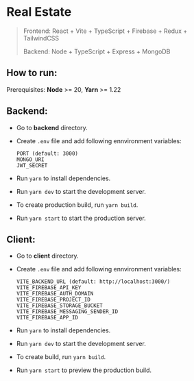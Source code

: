 # Real Estate

> Frontend: React + Vite + TypeScript + Firebase + Redux + TailwindCSS
> 
> Backend: Node + TypeScript + Express + MongoDB

## How to run:

Prerequisites: **Node** >= 20, **Yarn** >= 1.22

## Backend:

- Go to **backend** directory.
- Create `.env` file and add following ennvironment variables:
  
  ```
  PORT (default: 3000)
  MONGO_URI
  JWT_SECRET
  ```
- Run `yarn` to install dependencies.
- Run `yarn dev` to start the development server.
- To create production build, run `yarn build`.
- Run `yarn start` to start the production server.

## Client:

- Go to **client** directory.
- Create `.env` file and add following ennvironment variables:

  ```
  VITE_BACKEND_URL (default: http://localhost:3000/)
  VITE_FIREBASE_API_KEY
  VITE_FIREBASE_AUTH_DOMAIN
  VITE_FIREBASE_PROJECT_ID
  VITE_FIREBASE_STORAGE_BUCKET
  VITE_FIREBASE_MESSAGING_SENDER_ID
  VITE_FIREBASE_APP_ID
  ```

- Run `yarn` to install dependencies.
- Run `yarn dev` to start the development server.
- To create build, run `yarn build`.
- Run `yarn start` to preview the production build.
